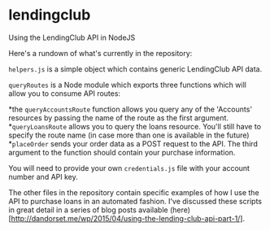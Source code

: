 # lendingclub
Using the LendingClub API in NodeJS

Here's a rundown of what's currently in the repository:

`helpers.js` is a simple object which contains generic LendingClub API data.

`queryRoutes` is a Node module which exports three functions which will allow you to consume API routes:

  *the `queryAccountsRoute` function allows you query any of the 'Accounts' resources by passing the name of the route as the first argument.
  *`queryLoansRoute` allows you to query the loans resource. You'll still have to specify the route name (in case more than one is available in the future)
  *`placeOrder` sends your order data as a POST request to the API. The third argument to the function should contain your purchase information.
  
You will need to provide your own `credentials.js` file with your account number and API key.

The other files in the repository contain specific examples of how I use the API to purchase loans in an automated fashion. I've discussed these scripts in great detail in a series of blog posts available (here)[http://dandorset.me/wp/2015/04/using-the-lending-club-api-part-1/].
